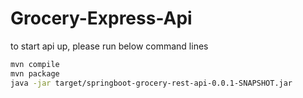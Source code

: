 # Grocery-Express-Api

to start api up, please run below command lines 

  ```sh
  mvn compile
  mvn package
  java -jar target/springboot-grocery-rest-api-0.0.1-SNAPSHOT.jar
  ```

